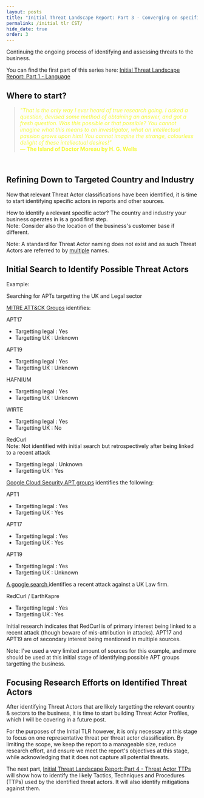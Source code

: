```yaml
---
layout: posts
title: "Initial Threat Landscape Report: Part 3 - Converging on specific threats"
permalink: /initial tlr CST/
hide_date: true
order: 3
---
```


Continuing the ongoing process of identifying and assessing threats to the business.

You can find the first part of this series here: <a href="/initial tlr lan/">Initial Threat Landscape Report: Part 1 - Language </a>

## Where to start?

<blockquote style="margin-top: 10px; margin-left: 20px; font-style: italic; color: #f4f938;">
  "That is the only way I ever heard of true research going. I asked a question, devised some method of obtaining an answer, and got a fresh question. Was this possible or that possible? You cannot imagine what this means to an investigator, what an intellectual passion grows upon him! You cannot imagine the strange, colourless delight of these intellectual desires!"<br>
  <span style="font-style: normal; font-weight: bold;">— The Island of Doctor Moreau by H. G. Wells</span>
</blockquote><br>


<!-- If your organisation already has a CTI strategy in place see the Mature Cyber Threat Landscape Report  -->

## Refining Down to Targeted Country and Industry

Now that relevant Threat Actor classifications have been identified, it is time to start identifying specific actors in reports and other sources.

How to identify a relevant specific actor? The country and industry your business operates in is a good first step. <br>
Note: Consider also the location of the business's customer base if different. 

Note: A standard for Threat Actor naming does not exist and as such Threat Actors are referred to by <a href="https://docs.google.com/spreadsheets/u/1/d/1H9_xaxQHpWaa4O_Son4Gx0YOIzlcBWMsdvePFX68EKU/pubhtml#">multiple</a> names.

## Initial Search to Identify Possible Threat Actors

Example:

Searching for APTs targetting the UK and Legal sector

<a href="https://attack.mitre.org/groups/">MITRE ATT&CK Groups</a>  identifies:

APT17
* Targetting legal : Yes
* Targetting UK : Unknown

APT19
* Targetting legal : Yes
* Targetting UK : Unknown

HAFNIUM
* Targetting legal : Yes
* Targetting UK : Unknown

WIRTE
* Targetting legal : Yes
* Targetting UK : No

RedCurl <br>
Note: Not identified with initial search but retrospectively after being linked to a recent attack
* Targetting legal : Unknown
* Targetting UK : Yes

<a href="https://cloud.google.com/security/resources/insights/apt-groups#advanced-persistent-threats-apts">Google Cloud Security APT groups</a> identifies the following:

APT1
* Targetting legal : Yes
* Targetting UK : Yes

APT17
* Targetting legal : Yes
* Targetting UK : Yes

APT19
* Targetting legal : Yes
* Targetting UK : Unknown

<a href="https://www.esentire.com/blog/unraveling-the-many-stages-and-techniques-used-by-redcurl-earthkapre-apt">A google search </a> identifies a recent attack against a UK Law firm. 

RedCurl / EarthKapre 
* Targetting legal : Yes
* Targetting UK : Yes

Initial research indicates that RedCurl is of primary interest being linked to a recent attack (though beware of mis-attribution in attacks). APT17 and APT19 are of secondary interest being mentioned in multiple sources.

Note: I've used a very limited amount of sources for this example, and more should be used at this initial stage of identifying possible APT groups targetting the business. 

## Focusing Research Efforts on Identified Threat Actors

After identifying Threat Actors that are likely targetting the relevant country & sectors to the business, it is time to start building Threat Actor Profiles, which I will be covering in a future post.

For the purposes of the Initial TLR however, it is only necessary at this stage to focus on one representative threat per threat actor classification. By limiting the scope, we keep the report to a manageable size, reduce research effort, and ensure we meet the report's objectives at this stage, while acknowledging that it does not capture all potential threats.

The next part, <a href="/initial tlr RTA/">Initial Threat Landscape Report: Part 4 - Threat Actor TTPs </a> will show how to identify the likely Tactics, Techniques and Procedures (TTPs) used by the identified threat actors. It will also identify mitigations against them.





